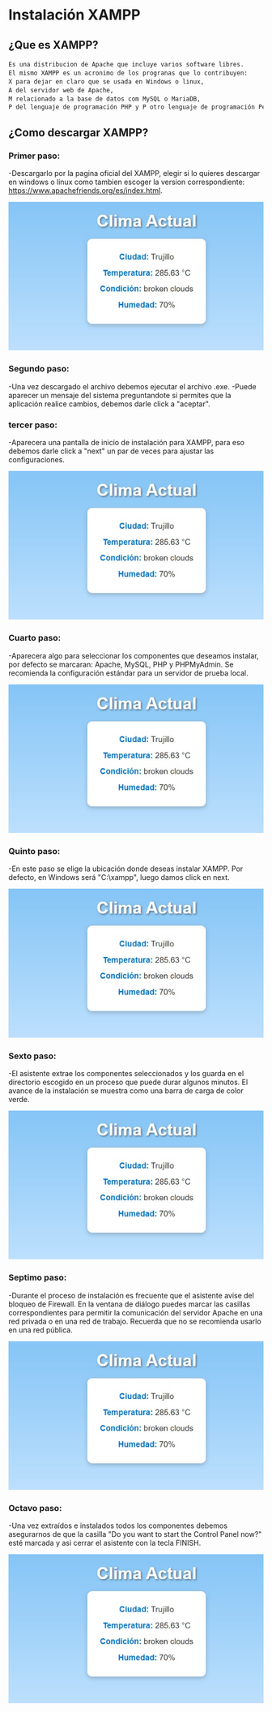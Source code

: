 # Instalación XAMPP
## ¿Que es XAMPP?
 ``` bash
Es una distribucion de Apache que incluye varios software libres.
El mismo XAMPP es un acronimo de los progranas que lo contribuyen:
X para dejar en claro que se usada en Windows o linux,
A del servidor web de Apache,
M relacionado a la base de datos com MySQL o MariaDB,
P del lenguaje de programación PHP y P otro lenguaje de programación Pearl
 ```

## ¿Como descargar XAMPP?
### Primer paso:
-Descargarlo por la pagina oficial del XAMPP, elegir si lo quieres descargar en windows o linux como tambien escoger la version correspondiente: https://www.apachefriends.org/es/index.html.

![](imagenes/index12.jpg)

### Segundo paso:
-Una vez descargado el archivo debemos ejecutar el archivo .exe.
-Puede aparecer un mensaje del sistema preguntandote si permites que la aplicación realice cambios, debemos darle click a "aceptar".

### tercer paso:
-Aparecera una pantalla de inicio de instalación para XAMPP, para eso debemos darle click a "next" un par de veces para ajustar las configuraciones.

![](imagenes/index12.jpg)

### Cuarto paso:
-Aparecera algo para seleccionar los componentes que deseamos instalar, por defecto se marcaran: Apache, MySQL, PHP y PHPMyAdmin. Se recomienda la configuración estándar para un servidor de prueba local.

![](imagenes/index12.jpg)

### Quinto paso:
-En este paso se elige la ubicación donde deseas instalar XAMPP. Por defecto, en Windows será "C:\xampp", luego damos click en next.

![](imagenes/index12.jpg)

### Sexto paso:
-El asistente extrae los componentes seleccionados y los guarda en el directorio escogido en un proceso que puede durar algunos minutos.
El avance de la instalación se muestra como una barra de carga de color verde.

![](imagenes/index12.jpg)

### Septimo paso:
-Durante el proceso de instalación es frecuente que el asistente avise del bloqueo de Firewall. En la ventana de diálogo puedes marcar las casillas correspondientes para permitir la comunicación del servidor Apache en una red privada o en una red de trabajo. Recuerda que no se recomienda usarlo en una red pública.

![](imagenes/index12.jpg)

### Octavo paso:
-Una vez extraídos e instalados todos los componentes debemos asegurarnos de que la casilla "Do you want to start the Control Panel now?" esté marcada y asi cerrar el asistente con la tecla FINISH.

![](imagenes/index12.jpg)
